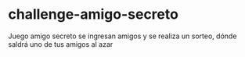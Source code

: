 # challenge-amigo-secreto
Juego amigo secreto se ingresan amigos y se realiza un sorteo, dónde saldrá uno de tus amigos al azar
